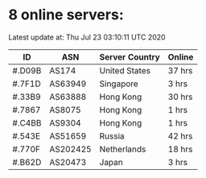 # 8 online servers:

Latest update at: Thu Jul 23 03:10:11 UTC 2020

| ID | ASN | Server Country | Online |
| -- | --- | -------------- | ------ |
| #.D09B | AS174 | United States | 37 hrs |
| #.7F1D | AS63949 | Singapore | 3 hrs |
| #.33B9 | AS63888 | Hong Kong | 30 hrs |
| #.7867 | AS8075 | Hong Kong | 1 hrs |
| #.C4BB | AS9304 | Hong Kong | 1 hrs |
| #.543E | AS51659 | Russia | 42 hrs |
| #.770F | AS202425 | Netherlands | 18 hrs |
| #.B62D | AS20473 | Japan | 3 hrs |

